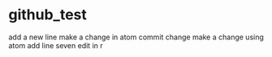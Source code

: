# github_test

add a new line
make a change in atom
commit change
make a change using atom
add line seven
edit in r
